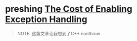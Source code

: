 # preshing [The Cost of Enabling Exception Handling](https://preshing.com/20110807/the-cost-of-enabling-exception-handling/)

> NOTE: 这篇文章让我想到了C++ nonthrow